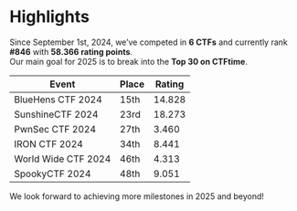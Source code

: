 # Highlights

Since September 1st, 2024, we’ve competed in **6 CTFs** and currently rank **#846** with **58.366 rating points**.  
Our main goal for 2025 is to break into the **Top 30 on CTFtime**.

| **Event**            | **Place** | **Rating** |
|-----------------------|-----------|------------|
| BlueHens CTF 2024     | 15th      | 14.828     |
| SunshineCTF 2024      | 23rd      | 18.273     |
| PwnSec CTF 2024       | 27th      | 3.460      |
| IRON CTF 2024         | 34th      | 8.441      |
| World Wide CTF 2024   | 46th      | 4.313      |
| SpookyCTF 2024        | 48th      | 9.051      |

We look forward to achieving more milestones in 2025 and beyond!
